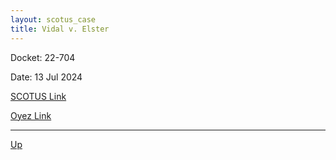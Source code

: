 ```yaml
---
layout: scotus_case
title: Vidal v. Elster
---
```


Docket: 22-704

Date: 13 Jul 2024

[SCOTUS Link](https://www.supremecourt.gov/opinions/23pdf/602us1r33_qqm4.pdf)

[Oyez Link](https://www.oyez.org/cases/2024/22-704)

<object data="./resources/22-704.pdf" width="1000" height="1000" type='application/pdf'></object>

---

[Up](./README.md)
